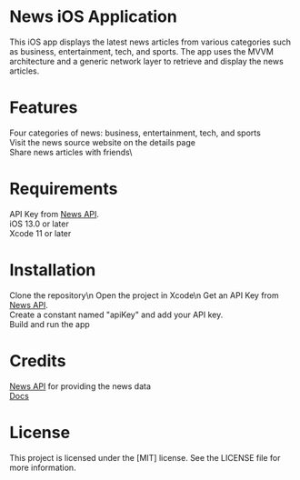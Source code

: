 # News iOS Application

This iOS app displays the latest news articles from various categories such as business, entertainment, tech, and sports. The app uses the MVVM architecture and a generic network layer to retrieve and display the news articles.

# Features
Four categories of news: business, entertainment, tech, and sports\
Visit the news source website on the details page\
Share news articles with friends\

# Requirements
API Key from [News API](https://newsapi.org/).\
iOS 13.0 or later\
Xcode 11 or later

# Installation
Clone the repository\n
Open the project in Xcode\n
Get an API Key from [News API](https://newsapi.org/).\
Create a constant named "apiKey" and add your API key.\
Build and run the app

# Credits
[News API](https://newsapi.org/) for providing the news data\
[Docs](https://newsapi.org/docs/)

# License
This project is licensed under the [MIT] license. See the LICENSE file for more information.
